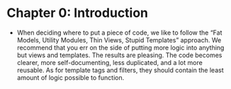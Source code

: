 # Chapter 0: Introduction

- When deciding where to put a piece of code, we like to follow the “Fat Models, Utility Modules,
  Thin Views, Stupid Templates” approach.
  We recommend that you err on the side of putting more logic into anything but views and templates.
  The results are pleasing. The code becomes clearer, more self-documenting, less duplicated, and a lot
  more reusable. As for template tags and filters, they should contain the least amount of logic possible
  to function.
